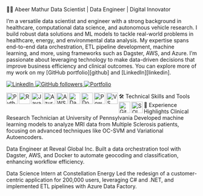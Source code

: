 🧑‍💻 Abeer Mathur
Data Scientist | Data Engineer | Digital Innovator

I’m a versatile data scientist and engineer with a strong background in healthcare, computational data science, and autonomous vehicle research. I build robust data solutions and ML models to tackle real-world problems in healthcare, energy, and environmental data analysis. My expertise spans end-to-end data orchestration, ETL pipeline development, machine learning, and more, using frameworks such as Dagster, AWS, and Azure. I’m passionate about leveraging technology to make data-driven decisions that improve business efficiency and clinical outcomes. You can explore more of my work on my [GitHub portfolio][github] and [LinkedIn][linkedin].

<p align="left"> <a href="https://linkedin.com/in/abeer-mathur"> <img alt="LinkedIn" title="Connect with me on LinkedIn" src="https://img.shields.io/badge/LinkedIn-Abeer%20Mathur-blue?style=for-the-badge&logo=linkedin"/> </a> <a href="https://github.com/abeermathur7"> <img alt="GitHub followers" title="Follow me on GitHub" src="https://img.shields.io/github/followers/abeermathur7?label=Follow&style=for-the-badge&logo=github"/> </a> <a href="https://abeermathur7.github.io/portfolio/"> <img alt="Portfolio" title="Visit my portfolio" src="https://img.shields.io/badge/Portfolio-abeermathur7.github.io-lightgrey?style=for-the-badge"/> </a> </p>
🛠️ Technical Skills and Tools
<img align="left" alt="Python" width="30px" src="https://cdn.jsdelivr.net/gh/devicons/devicon/icons/python/python-plain.svg" /> <img align="left" alt="R" width="30px" src="https://cdn.jsdelivr.net/gh/devicons/devicon/icons/r/r-original.svg" /> <img align="left" alt="Java" width="30px" src="https://cdn.jsdelivr.net/gh/devicons/devicon/icons/java/java-original.svg" /> <img align="left" alt="Azure" width="30px" src="https://cdn.jsdelivr.net/gh/devicons/devicon/icons/azure/azure-original.svg" /> <img align="left" alt="AWS" width="30px" src="https://cdn.jsdelivr.net/gh/devicons/devicon/icons/amazonwebservices/amazonwebservices-original.svg" /> <img align="left" alt="Dagster" width="30px" src="https://avatars.githubusercontent.com/u/44776623?s=200&v=4" /> <img align="left" alt="Docker" width="30px" src="https://cdn.jsdelivr.net/gh/devicons/devicon/icons/docker/docker-original.svg" /> <img align="left" alt="Power BI" width="30px" src="https://github.com/microsoft/PowerBI-Icons/blob/main/SVG/PowerBI.svg" /> <img align="left" alt="VS Code" width="30px" src="https://cdn.jsdelivr.net/gh/devicons/devicon/icons/vscode/vscode-original.svg" /> <img align="left" alt="Git" width="30px" src="https://cdn.jsdelivr.net/gh/devicons/devicon/icons/git/git-original.svg" /> <img align="left" alt="SQL" width="30px" src="https://cdn.jsdelivr.net/gh/devicons/devicon/icons/postgresql/postgresql-plain.svg" /> <br />
🚀 Experience Highlights
Clinical Research Technician at University of Pennsylvania
Developed machine learning models to analyze MRI data from Multiple Sclerosis patients, focusing on advanced techniques like OC-SVM and Variational Autoencoders.

Data Engineer at Reveal Global Inc.
Built a data orchestration tool with Dagster, AWS, and Docker to automate geocoding and classification, enhancing workflow efficiency.

Data Science Intern at Constellation Energy
Led the redesign of a customer-centric application for 200,000 users, leveraging C# and .NET, and implemented ETL pipelines with Azure Data Factory.
